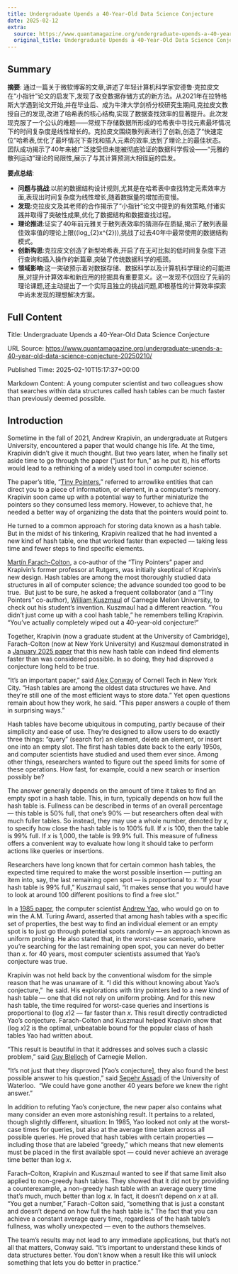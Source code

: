 ```yaml
---
title: Undergraduate Upends a 40-Year-Old Data Science Conjecture
date: 2025-02-12
extra:
  source: https://www.quantamagazine.org/undergraduate-upends-a-40-year-old-data-science-conjecture-20250210/
  original_title: Undergraduate Upends a 40-Year-Old Data Science Conjecture
---
```

## Summary
**摘要**:
通过一篇关于微软博客的文章,讲述了年轻计算机科学家安德鲁·克拉皮文在“小指针”论文的启发下,发现了改变数据存储方式的新方法。从2021年在拉特格斯大学遇到论文开始,并在毕业后、成为牛津大学剑桥分校研究生期间,克拉皮文教授自己的发现,改进了哈希表的核心结构,实现了数据查找效率的显著提升。此次发现克服了一个公认的难题——常规下存储数据所形成的哈希表中寻找元素最坏情况下的时间复杂度是线性增长的。克拉皮文围绕散列表进行了创新,创造了“快速定位”哈希表,优化了最坏情况下查找和插入元素的效率,达到了理论上的最佳状态。团队成功揭示了40年来被广泛接受但未能被彻底验证的数据科学假设——“元雅的散列运动”理论的局限性,展示了与其计算预测大相径庭的启发。

**要点总结**:
- **问题与挑战**:以前的数据结构设计规则,尤其是在哈希表中查找特定元素效率方面,表现出时间复杂度为线性增长,随着数据量的增加而变慢。
- **发现**:克拉皮文及其老师的合作揭示了“小指针”论文中提到的有效策略,付诸实践并取得了突破性成果,优化了数据结构和数据查找过程。
- **理论推进**:证实了40年前元雅关于散列表效率的猜测存在质疑,揭示了散列表最佳效率值的理论上限(\(log_{2}x^{2}\)),挑战了过去40年中最常使用的数据结构模式。
- **创新构思**:克拉皮文创造了新型哈希表,开启了在无可比拟的低时间复杂度下进行查询和插入操作的新篇章,突破了传统数据科学的瓶颈。
- **领域影响**:这一突破预示着对数据存储、数据科学以及计算机科学理论的可能进展,对提升计算效率和新应用的挖掘具有重要意义。这一发现不仅回应了先前的理论课题,还主动提出了一个实际且独立的挑战问题,即根基性的计算效率探索中尚未发现的理想解决方案。

## Full Content
Title: Undergraduate Upends a 40-Year-Old Data Science Conjecture

URL Source: https://www.quantamagazine.org/undergraduate-upends-a-40-year-old-data-science-conjecture-20250210/

Published Time: 2025-02-10T15:17:37+00:00

Markdown Content:
A young computer scientist and two colleagues show that searches within data structures called hash tables can be much faster than previously deemed possible.

Introduction
------------

Sometime in the fall of 2021, Andrew Krapivin, an undergraduate at Rutgers University, encountered a paper that would change his life. At the time, Krapivin didn’t give it much thought. But two years later, when he finally set aside time to go through the paper (“just for fun,” as he put it), his efforts would lead to a rethinking of a widely used tool in computer science.

The paper’s title, “[Tiny Pointers](https://arxiv.org/abs/2111.12800),” referred to arrowlike entities that can direct you to a piece of information, or element, in a computer’s memory. Krapivin soon came up with a potential way to further miniaturize the pointers so they consumed less memory. However, to achieve that, he needed a better way of organizing the data that the pointers would point to.

He turned to a common approach for storing data known as a hash table. But in the midst of his tinkering, Krapivin realized that he had invented a new kind of hash table, one that worked faster than expected — taking less time and fewer steps to find specific elements.

[Martín Farach-Colton](https://engineering.nyu.edu/faculty/martin-farach-colton), a co-author of the “Tiny Pointers” paper and Krapivin’s former professor at Rutgers, was initially skeptical of Krapivin’s new design. Hash tables are among the most thoroughly studied data structures in all of computer science; the advance sounded too good to be true.  But just to be sure, he asked a frequent collaborator (and a “Tiny Pointers” co-author), [William Kuszmaul](https://csd.cmu.edu/people/faculty/william-kuszmaul) of Carnegie Mellon University, to check out his student’s invention. Kuszmaul had a different reaction. “You didn’t just come up with a cool hash table,” he remembers telling Krapivin. “You’ve actually completely wiped out a 40-year-old conjecture!”

Together, Krapivin (now a graduate student at the University of Cambridge), Farach-Colton (now at New York University) and Kuszmaul demonstrated in a [January 2025 paper](https://arxiv.org/abs/2501.02305) that this new hash table can indeed find elements faster than was considered possible. ln so doing, they had disproved a conjecture long held to be true.

“It’s an important paper,” said [Alex Conway](https://ajhconway.com/) of Cornell Tech in New York City. “Hash tables are among the oldest data structures we have. And they’re still one of the most efficient ways to store data.” Yet open questions remain about how they work, he said. “This paper answers a couple of them in surprising ways.”

Hash tables have become ubiquitous in computing, partly because of their simplicity and ease of use. They’re designed to allow users to do exactly three things: “query” (search for) an element, delete an element, or insert one into an empty slot. The first hash tables date back to the early 1950s, and computer scientists have studied and used them ever since. Among other things, researchers wanted to figure out the speed limits for some of these operations. How fast, for example, could a new search or insertion possibly be?

The answer generally depends on the amount of time it takes to find an empty spot in a hash table. This, in turn, typically depends on how full the hash table is. Fullness can be described in terms of an overall percentage — this table is 50% full, that one’s 90% — but researchers often deal with much fuller tables. So instead, they may use a whole number, denoted by _x_, to specify how close the hash table is to 100% full. If _x_ is 100, then the table is 99% full. If _x_ is 1,000, the table is 99.9% full. This measure of fullness offers a convenient way to evaluate how long it should take to perform actions like queries or insertions.

Researchers have long known that for certain common hash tables, the expected time required to make the worst possible insertion — putting an item into, say, the last remaining open spot — is proportional to _x_. “If your hash table is 99% full,” Kuszmaul said, “it makes sense that you would have to look at around 100 different positions to find a free slot.”

In a [1985 paper](https://dl.acm.org/doi/10.1145/3828.3836), the computer scientist [Andrew Yao](https://amturing.acm.org/award_winners/yao_1611524.cfm), who would go on to win the A.M. Turing Award, asserted that among hash tables with a specific set of properties, the best way to find an individual element or an empty spot is to just go through potential spots randomly — an approach known as uniform probing. He also stated that, in the worst-case scenario, where you’re searching for the last remaining open spot, you can never do better than _x_. for 40 years, most computer scientists assumed that Yao’s conjecture was true.

Krapivin was not held back by the conventional wisdom for the simple reason that he was unaware of it. “I did this without knowing about Yao’s conjecture,”  he said. His explorations with tiny pointers led to a new kind of hash table — one that did not rely on uniform probing. And for this new hash table, the time required for worst-case queries and insertions is proportional to (log _x_)2 — far faster than _x_. This result directly contradicted Yao’s conjecture. Farach-Colton and Kuszmaul helped Krapivin show that (log _x_)2 is the optimal, unbeatable bound for the popular class of hash tables Yao had written about.

“This result is beautiful in that it addresses and solves such a classic problem,” said [Guy Blelloch](http://www.cs.cmu.edu/~guyb/) of Carnegie Mellon.

“It’s not just that they disproved \[Yao’s conjecture\], they also found the best possible answer to his question,” said [Sepehr Assadi](https://cs.uwaterloo.ca/about/people/sassadi) of the University of Waterloo.  “We could have gone another 40 years before we knew the right answer.”

In addition to refuting Yao’s conjecture, the new paper also contains what many consider an even more astonishing result. It pertains to a related, though slightly different, situation: In 1985, Yao looked not only at the worst-case times for queries, but also at the average time taken across all possible queries. He proved that hash tables with certain properties — including those that are labeled “greedy,” which means that new elements must be placed in the first available spot — could never achieve an average time better than log _x_.

Farach-Colton, Krapivin and Kuszmaul wanted to see if that same limit also applied to non-greedy hash tables. They showed that it did not by providing a counterexample, a non-greedy hash table with an average query time that’s much, much better than log _x_. In fact, it doesn’t depend on _x_ at all. “You get a number,” Farach-Colton said, “something that is just a constant and doesn’t depend on how full the hash table is.” The fact that you can achieve a constant average query time, regardless of the hash table’s fullness, was wholly unexpected — even to the authors themselves.

The team’s results may not lead to any immediate applications, but that’s not all that matters, Conway said. “It’s important to understand these kinds of data structures better. You don’t know when a result like this will unlock something that lets you do better in practice.”

